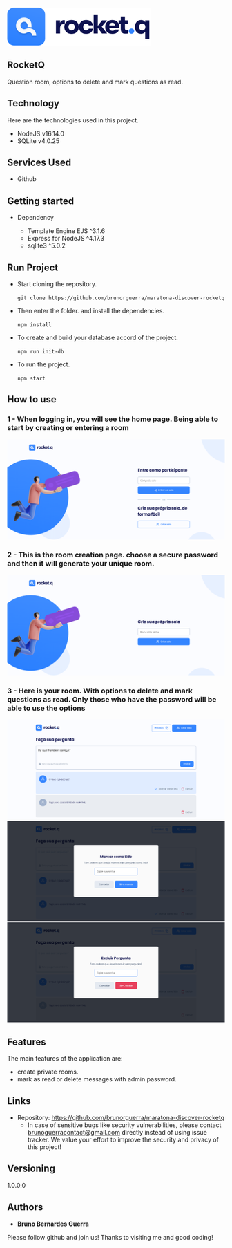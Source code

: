 ![Logo of the project](./public/assets/logo.svg)

## RocketQ

Question room, options to delete and mark questions as read.

## Technology

Here are the technologies used in this project.

- NodeJS v16.14.0
- SQLite v4.0.25

## Services Used

- Github

## Getting started

- Dependency

  - Template Engine EJS ^3.1.6
  - Express for NodeJS ^4.17.3
  - sqlite3 ^5.0.2

## Run Project

- Start cloning the repository.

  `git clone https://github.com/brunorguerra/maratona-discover-rocketq`

- Then enter the folder. and install the dependencies.

  `npm install`

- To create and build your database accord of the project.

  `npm run init-db`

- To run the project.

  `npm start`

## How to use

### 1 - When logging in, you will see the home page. Being able to start by creating or entering a room

![Homepage](./readme_images/home-application.png)

### 2 - This is the room creation page. choose a secure password and then it will generate your unique room.

![Create Room](./readme_images/createRoom-application.png)

### 3 - Here is your room. With options to delete and mark questions as read. Only those who have the password will be able to use the options

![Room](./readme_images/room-application.png)
![Mark Question as Read](./readme_images/readQuestion-application.png)
![Delete Question](./readme_images/deleteQuestion-application.png)

## Features

The main features of the application are:

- create private rooms.
- mark as read or delete messages with admin password.

## Links

- Repository: https://github.com/brunorguerra/maratona-discover-rocketq
  - In case of sensitive bugs like security vulnerabilities, please contact
    brunoguerracontact@gmail.com directly instead of using issue tracker. We value your effort
    to improve the security and privacy of this project!

## Versioning

1.0.0.0

## Authors

- **Bruno Bernardes Guerra**

Please follow github and join us!
Thanks to visiting me and good coding!
